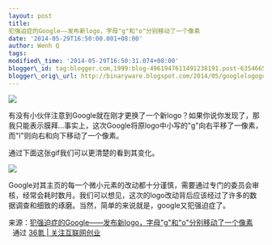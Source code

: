 ```yaml
--- 
layout: post 
title:
犯强迫症的Google——发布新logo，字母"g"和"o"分别移动了一个像素 
date: '2014-05-29T16:50:00.001+08:00' 
author: Wenh Q
tags:
modified\_time: '2014-05-29T16:50:31.074+08:00' 
blogger\_id: tag:blogger.com,1999:blog-4961947611491238191.post-6354665462016487814
blogger\_orig\_url: http://binaryware.blogspot.com/2014/05/googlelogogo.html
---
```

![](https://images-blogger-opensocial.googleusercontent.com/gadgets/proxy?url=http%3A%2F%2Fa.36krcnd.com%2Fphoto%2F2014%2F0f3e1949de7906162e00f5530a4270de.jpg&container=blogger&gadget=a&rewriteMime=image%2F*)

有没有小伙伴注意到Google就在刚才更换了一个新logo？如果你说你发现了，那我只能表示膜拜...事实上，这次Google将原logo中小写的"g"向右平移了一像素，而"l"则向右和向下移动了一个像素。



通过下面这张gif我们可以更清楚的看到其变化。

![](https://images-blogger-opensocial.googleusercontent.com/gadgets/proxy?url=http%3A%2F%2Fa.36krcnd.com%2Fphoto%2F2014%2Fd52e3c7fe7ecf35a6ff056b55a089955.gif&container=blogger&gadget=a&rewriteMime=image%2F*)



Google对其主页的每一个微小元素的改动都十分谨慎，需要通过专门的委员会审核，经常会耗时数月。我们可以想见，这次的logo改动背后应该经过了许多的数据调查和细致的琢磨。当然，简单的来说就是，google又犯强迫症了。
<div>




</div>

<div>

来源：[犯强迫症的Google——发布新logo，字母"g"和"o"分别移动了一个像素](http://www.36kr.com/p/212397.html) 
  通过 [36氪 | 关注互联网创业](http://www.36kr.com/)

</div>
